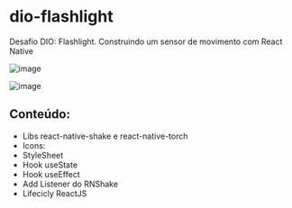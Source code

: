 # dio-flashlight

Desafio DIO: Flashlight.
Construindo um sensor de movimento com React Native

![image](https://user-images.githubusercontent.com/101130880/176519725-375df505-5984-4a30-8260-ebea6a176b56.png)

![image](https://user-images.githubusercontent.com/101130880/176519865-ad38d497-09ff-4901-95f6-21275d8e451a.png)

## Conteúdo: 

- Libs react-native-shake e react-native-torch
- Icons: 
- StyleSheet
- Hook useState
- Hook useEffect
- Add Listener do RNShake
- Lifecicly ReactJS
